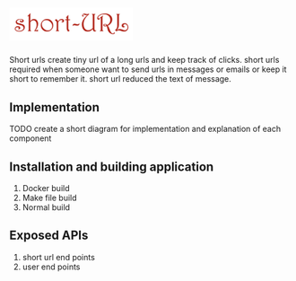 # <img alt="short-url" src="https://github.com/gyaan/short-urls/blob/develop/assets/short_url.png" width="220" />

Short urls create tiny url of a long urls and keep track of clicks. short urls required when someone want to send urls in messages or emails or keep it short to remember it. short url reduced the text of message. 

## Implementation
TODO create a short diagram for implementation and explanation of each component

## Installation and building application
1. Docker build
2. Make file build
3. Normal build


## Exposed APIs 
1. short url end points
2. user end points